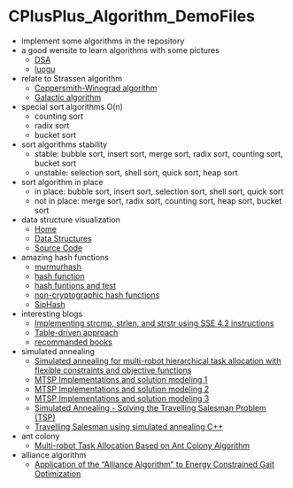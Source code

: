 # CPlusPlus_Algorithm_DemoFiles
  * implement some algorithms in the repository
  * a good wensite to learn algorithms with some pictures    
    * [DSA](https://www.tutorialspoint.com/data_structures_algorithms/index.htm)
    * [luogu](https://www.luogu.com.cn/)
  * relate to Strassen algorithm    
    * [Coppersmith-Winograd algorithm](https://en.wikipedia.org/wiki/Coppersmith%E2%80%93Winograd_algorithm)    
    * [Galactic algorithm](https://en.wikipedia.org/wiki/Galactic_algorithm)
  * special sort algorithms O(n)
    * counting sort
    * radix sort
    * bucket sort
  * sort algorithms stability
    * stable: bubble sort, insert sort, merge sort, radix sort, counting sort, bucket sort
    * unstable: selection sort, shell sort, quick sort, heap sort
  * sort algorithm in place
    * in place: bubble sort, insert sort, selection sort, shell sort, quick sort
    * not in place: merge sort, radix sort, counting sort, heap sort, bucket sort
  * data structure visualization
    * [Home](https://www.cs.usfca.edu/~galles/visualization/)
    * [Data Structures](https://www.cs.usfca.edu/~galles/visualization/Algorithms.html)
    * [Source Code](https://www.cs.usfca.edu/~galles/visualization/source.html)
  * amazing hash functions
    * [murmurhash](https://en.wikipedia.org/wiki/MurmurHash)
    * [hash function](http://www.azillionmonkeys.com/qed/hash.html)
    * [hash funtions and test](https://www.strchr.com/hash_functions)
    * [non-cryptographic hash functions](https://en.wikipedia.org/wiki/List_of_hash_functions#Non-cryptographic_hash_functions)
    * [SipHash](https://en.wikipedia.org/wiki/SipHash)
  * interesting blogs
    * [Implementing strcmp, strlen, and strstr using SSE 4.2 instructions](https://www.strchr.com/strcmp_and_strlen_using_sse_4.2)
    * [Table-driven approach](https://www.strchr.com/table-driven)
    * [recommanded books](https://www.strchr.com/links)
  * simulated annealing
    * [Simulated annealing for multi-robot hierarchical task allocation with flexible constraints and objective functions](https://www.semanticscholar.org/paper/Simulated-annealing-for-multi-robot-hierarchical-Mosteo-Montano/07e560f85142bcb35394823675d06e67e346a57f)
    * [MTSP Implementations and solution modeling 1](https://www.bilibili.com/read/cv6934454?from=search)
    * [MTSP Implementations and solution modeling 2](https://www.bilibili.com/read/cv6944280?from=search)
    * [MTSP Implementations and solution modeling 3](https://www.bilibili.com/read/cv6952033)
    * [Simulated Annealing - Solving the Travelling Salesman Problem (TSP)](https://www.codeproject.com/Articles/26758/Simulated-Annealing-Solving-the-Travelling-Salesma)
    * [Travelling Salesman using simulated annealing C++](https://deerishi.github.io/tsp-using-simulated-annealing-c-)
  * ant colony
    * [Multi-robot Task Allocation Based on Ant Colony Algorithm](http://www.jcomputers.us/vol7/jcp0709-10.pdf)
  * alliance algorithm
    * [Application of the “Alliance Algorithm” to Energy Constrained Gait Optimization](https://link.springer.com/chapter/10.1007/978-3-642-32060-6_40)
